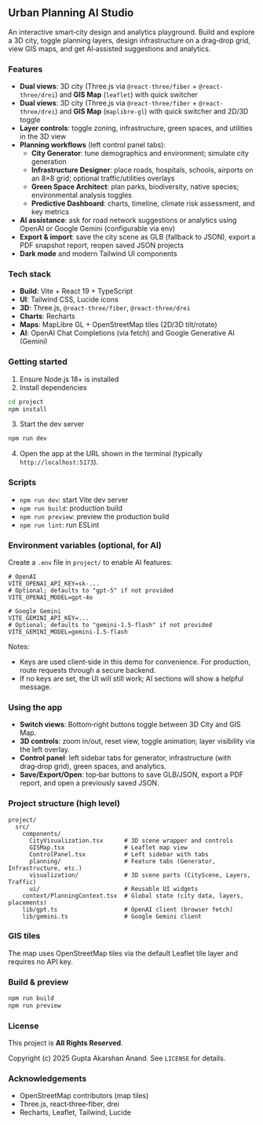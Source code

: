 ## Urban Planning AI Studio

An interactive smart‑city design and analytics playground. Build and explore a 3D city, toggle planning layers, design infrastructure on a drag‑drop grid, view GIS maps, and get AI‑assisted suggestions and analytics.

### Features
- **Dual views**: 3D city (Three.js via `@react-three/fiber` + `@react-three/drei`) and **GIS Map** (`leaflet`) with quick switcher
 - **Dual views**: 3D city (Three.js via `@react-three/fiber` + `@react-three/drei`) and **GIS Map** (`maplibre-gl`) with quick switcher and 2D/3D toggle
- **Layer controls**: toggle zoning, infrastructure, green spaces, and utilities in the 3D view
- **Planning workflows** (left control panel tabs):
  - **City Generator**: tune demographics and environment; simulate city generation
  - **Infrastructure Designer**: place roads, hospitals, schools, airports on an 8×8 grid; optional traffic/utilities overlays
  - **Green Space Architect**: plan parks, biodiversity, native species; environmental analysis toggles
  - **Predictive Dashboard**: charts, timeline, climate risk assessment, and key metrics
- **AI assistance**: ask for road network suggestions or analytics using OpenAI or Google Gemini (configurable via env)
- **Export & import**: save the city scene as GLB (fallback to JSON), export a PDF snapshot report, reopen saved JSON projects
- **Dark mode** and modern Tailwind UI components

### Tech stack
- **Build**: Vite + React 19 + TypeScript
- **UI**: Tailwind CSS, Lucide icons
- **3D**: Three.js, `@react-three/fiber`, `@react-three/drei`
- **Charts**: Recharts
- **Maps**: MapLibre GL + OpenStreetMap tiles (2D/3D tilt/rotate)
- **AI**: OpenAI Chat Completions (via fetch) and Google Generative AI (Gemini)

### Getting started
1. Ensure Node.js 18+ is installed
2. Install dependencies

```bash
cd project
npm install
```

3. Start the dev server

```bash
npm run dev
```

4. Open the app at the URL shown in the terminal (typically `http://localhost:5173`).

### Scripts
- `npm run dev`: start Vite dev server
- `npm run build`: production build
- `npm run preview`: preview the production build
- `npm run lint`: run ESLint

### Environment variables (optional, for AI)
Create a `.env` file in `project/` to enable AI features:

```env
# OpenAI
VITE_OPENAI_API_KEY=sk-...
# Optional; defaults to "gpt-5" if not provided
VITE_OPENAI_MODEL=gpt-4o

# Google Gemini
VITE_GEMINI_API_KEY=...
# Optional; defaults to "gemini-1.5-flash" if not provided
VITE_GEMINI_MODEL=gemini-1.5-flash
```

Notes:
- Keys are used client‑side in this demo for convenience. For production, route requests through a secure backend.
- If no keys are set, the UI will still work; AI sections will show a helpful message.

### Using the app
- **Switch views**: Bottom‑right buttons toggle between 3D City and GIS Map.
- **3D controls**: zoom in/out, reset view, toggle animation; layer visibility via the left overlay.
- **Control panel**: left sidebar tabs for generator, infrastructure (with drag‑drop grid), green spaces, and analytics.
- **Save/Export/Open**: top‑bar buttons to save GLB/JSON, export a PDF report, and open a previously saved JSON.

### Project structure (high level)
```
project/
  src/
    components/
      CityVisualization.tsx      # 3D scene wrapper and controls
      GISMap.tsx                 # Leaflet map view
      ControlPanel.tsx           # Left sidebar with tabs
      planning/                  # Feature tabs (Generator, Infrastructure, etc.)
      visualization/             # 3D scene parts (CityScene, Layers, Traffic)
      ui/                        # Reusable UI widgets
    context/PlanningContext.tsx  # Global state (city data, layers, placements)
    lib/gpt.ts                   # OpenAI client (browser fetch)
    lib/gemini.ts                # Google Gemini client
```

### GIS tiles
The map uses OpenStreetMap tiles via the default Leaflet tile layer and requires no API key.

### Build & preview
```bash
npm run build
npm run preview
```

### License
This project is **All Rights Reserved**.

Copyright (c) 2025 Gupta Akarshan Anand. See `LICENSE` for details.

### Acknowledgements
- OpenStreetMap contributors (map tiles)
- Three.js, react‑three‑fiber, drei
- Recharts, Leaflet, Tailwind, Lucide


